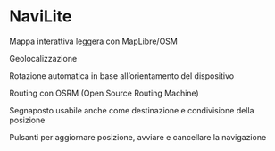 # NaviLite

Mappa interattiva leggera con MapLibre/OSM

Geolocalizzazione

Rotazione automatica in base all’orientamento del dispositivo

Routing con OSRM (Open Source Routing Machine)

Segnaposto usabile anche come destinazione e condivisione della posizione

Pulsanti per aggiornare posizione, avviare e cancellare la navigazione
